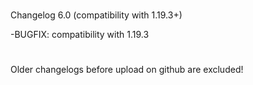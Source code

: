 #
Changelog  6.0  (compatibility with 1.19.3+)

-BUGFIX:
compatibility with 1.19.3


#
Older changelogs before upload on github are excluded!
#
